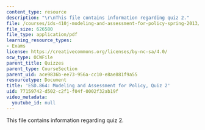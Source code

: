 ```yaml
---
content_type: resource
description: "\r\nThis file contains information regarding quiz 2."
file: /courses/ids-410j-modeling-and-assessment-for-policy-spring-2013/77159742d502c2f1f04f0002f32ab19f_MITESD_864S13_Quiz2.pdf
file_size: 626580
file_type: application/pdf
learning_resource_types:
- Exams
license: https://creativecommons.org/licenses/by-nc-sa/4.0/
ocw_type: OCWFile
parent_title: Quizzes
parent_type: CourseSection
parent_uid: ace9836b-ee73-956a-cc10-e8ae881f9a55
resourcetype: Document
title: 'ESD.864: Modeling and Assessment for Policy, Quiz 2'
uid: 77159742-d502-c2f1-f04f-0002f32ab19f
video_metadata:
  youtube_id: null
---
```


This file contains information regarding quiz 2.